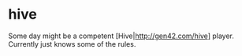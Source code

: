 # hive

Some day might be a competent [Hive|http://gen42.com/hive] player. Currently just knows some of the rules.
